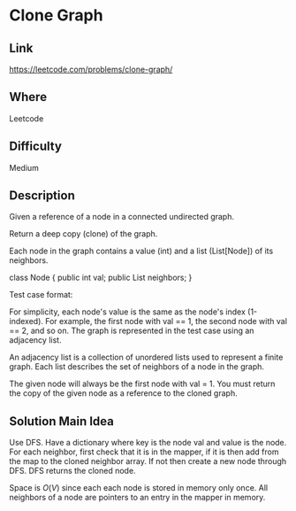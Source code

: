 # Clone Graph

## Link

https://leetcode.com/problems/clone-graph/

## Where

Leetcode

## Difficulty

Medium

## Description

Given a reference of a node in a connected undirected graph.

Return a deep copy (clone) of the graph.

Each node in the graph contains a value (int) and a list (List[Node]) of its neighbors.

class Node {
public int val;
public List<Node> neighbors;
}

Test case format:

For simplicity, each node's value is the same as the node's index (1-indexed). For example, the first node with val == 1, the second node with val == 2, and so on. The graph is represented in the test case using an adjacency list.

An adjacency list is a collection of unordered lists used to represent a finite graph. Each list describes the set of neighbors of a node in the graph.

The given node will always be the first node with val = 1. You must return the copy of the given node as a reference to the cloned graph.

## Solution Main Idea

Use DFS. Have a dictionary where key is the node val and value is the node. For each neighbor, first check that it is in the mapper, if it is then
add from the map to the cloned neighbor array. If not then create a new node through DFS. DFS returns the cloned node.

Space is $O(V)$ since each each node is stored in memory only once. All neighbors of a node are pointers to an entry in the mapper in memory.
